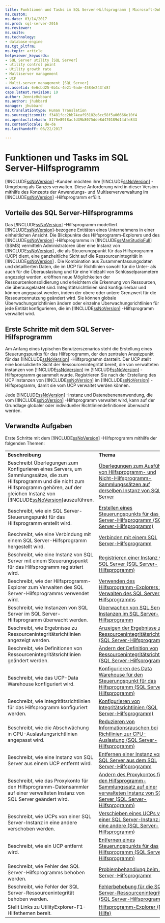 ```yaml
---
title: Funktionen und Tasks im SQL Server-Hilfsprogramm | Microsoft-Dokumentation
ms.custom: 
ms.date: 03/14/2017
ms.prod: sql-server-2016
ms.reviewer: 
ms.suite: 
ms.technology:
- database-engine
ms.tgt_pltfrm: 
ms.topic: article
helpviewer_keywords:
- SQL Server utility [SQL Server]
- utility control point
- Utility growth rate
- Multiserver management
- UCP
- Multi-server management [SQL Server]
ms.assetid: 6e6cbd25-6b1c-4e21-9ade-4584e243fd8f
caps.latest.revision: 10
author: JennieHubbard
ms.author: jhubbard
manager: jhubbard
ms.translationtype: Human Translation
ms.sourcegitcommit: f3481fcc2bb74eaf93182e6cc58f5a06666e10f4
ms.openlocfilehash: 8176e89f8acfd39b8075dde8d470189d14dfe843
ms.contentlocale: de-de
ms.lasthandoff: 06/22/2017

---
```

# <a name="sql-server-utility-features-and-tasks"></a>Funktionen und Tasks im SQL Server-Hilfsprogramm
  [!INCLUDE[ssNoVersion](../../includes/ssnoversion-md.md)] -Kunden möchten ihre [!INCLUDE[ssNoVersion](../../includes/ssnoversion-md.md)] -Umgebung als Ganzes verwalten. Diese Anforderung wird in dieser Version mithilfe des Konzepts der Anwendungs- und Multiserververwaltung im [!INCLUDE[ssNoVersion](../../includes/ssnoversion-md.md)] -Hilfsprogramm erfüllt.  
  
## <a name="benefits-of-the-sql-server-utility"></a>Vorteile des SQL Server-Hilfsprogramms  
 Das [!INCLUDE[ssNoVersion](../../includes/ssnoversion-md.md)] -Hilfsprogramm modelliert [!INCLUDE[ssNoVersion](../../includes/ssnoversion-md.md)]-bezogene Entitäten eines Unternehmens in einer einheitlichen Ansicht. Die Blickpunkte des Hilfsprogramm-Explorers und des [!INCLUDE[ssNoVersion](../../includes/ssnoversion-md.md)] -Hilfsprogramms in [!INCLUDE[ssManStudioFull](../../includes/ssmanstudiofull-md.md)] (SSMS) vermitteln Administratoren über eine Instanz von [!INCLUDE[ssNoVersion](../../includes/ssnoversion-md.md)] , die als Steuerungspunkt für das Hilfsprogramm (UCP) dient, eine ganzheitliche Sicht auf die Ressourcenintegrität in [!INCLUDE[ssNoVersion](../../includes/ssnoversion-md.md)] . Die Kombination aus Zusammenfassungsdaten und detaillierten Daten, die im UCP für Richtlinien sowohl für die Unter- als auch für die Überauslastung und für eine Vielzahl von Schlüsselparametern angezeigt werden, eröffnen neue Möglichkeiten der Ressourcenkonsolidierung und erleichtern die Erkennung von Ressourcen, die überausgelastet sind. Integritätsrichtlinien sind konfigurierbar und können angepasst werden, indem der obere oder untere Grenzwert für die Ressourcennutzung geändert wird. Sie können globale Überwachungsrichtlinien ändern oder einzelne Überwachungsrichtlinien für jede Entität konfigurieren, die im [!INCLUDE[ssNoVersion](../../includes/ssnoversion-md.md)] -Hilfsprogramm verwaltet wird.  
  
##  <a name="typical_scenarios"></a> Erste Schritte mit dem SQL Server-Hilfsprogramm  
 Am Anfang eines typischen Benutzerszenarios steht die Erstellung eines Steuerungspunkts für das Hilfsprogramm, der den zentralen Ansatzpunkt für das [!INCLUDE[ssNoVersion](../../includes/ssnoversion-md.md)] -Hilfsprogramm darstellt. Der UCP stellt eine konsolidierte Sicht der Ressourcenintegrität bereit, die von verwalteten Instanzen von [!INCLUDE[ssNoVersion](../../includes/ssnoversion-md.md)] im [!INCLUDE[ssNoVersion](../../includes/ssnoversion-md.md)] -Hilfsprogramm gesammelt wurde. Registrieren Sie nach der Erstellung des UCP Instanzen von [!INCLUDE[ssNoVersion](../../includes/ssnoversion-md.md)] im [!INCLUDE[ssNoVersion](../../includes/ssnoversion-md.md)] -Hilfsprogramm, damit sie vom UCP verwaltet werden können.  
  
 Jede [!INCLUDE[ssNoVersion](../../includes/ssnoversion-md.md)] -Instanz und Datenebenenanwendung, die vom [!INCLUDE[ssNoVersion](../../includes/ssnoversion-md.md)] -Hilfsprogramm verwaltet wird, kann auf der Grundlage globaler oder individueller Richtliniendefinitionen überwacht werden.  
  
## <a name="related-tasks"></a>Verwandte Aufgaben  
 Erste Schritte mit dem [!INCLUDE[ssNoVersion](../../includes/ssnoversion-md.md)] -Hilfsprogramm mithilfe der folgenden Themen:  
  
|||  
|-|-|  
|**Beschreibung**|**Thema**|  
|Beschreibt Überlegungen zum Konfigurieren eines Servers, um Sammlungssätze, die zum Hilfsprogramm und die nicht zum Hilfsprogramm gehören, auf der gleichen Instanz von [!INCLUDE[ssNoVersion](../../includes/ssnoversion-md.md)]auszuführen.|[Überlegungen zum Ausführen von Hilfsprogramm- und Nicht-Hilfsprogramm-Sammlungssätzen auf derselben Instanz von SQL Server](../../relational-databases/manage/run-utility-and-non-utility-collection-sets-on-same-sql-instance.md)|  
|Beschreibt, wie ein SQL Server-Steuerungspunkt für das Hilfsprogramm erstellt wird.|[Erstellen eines Steuerungspunkts für das SQL Server-Hilfsprogramm &#40;SQL Server-Hilfsprogramm&#41;](../../relational-databases/manage/create-a-sql-server-utility-control-point-sql-server-utility.md)|  
|Beschreibt, wie eine Verbindung mit einem SQL Server-Hilfsprogramm hergestellt wird.|[Verbinden mit einem SQL Server-Hilfsprogramm](../../relational-databases/manage/connect-to-a-sql-server-utility.md)|  
|Beschreibt, wie eine Instanz von SQL Server mit einem Steuerungspunkt für das Hilfsprogramm registriert wird.|[Registrieren einer Instanz von SQL Server &#40;SQL Server-Hilfsprogramm&#41;](../../relational-databases/manage/enroll-an-instance-of-sql-server-sql-server-utility.md)|  
|Beschreibt, wie der Hilfsprogramm-Explorer zum Verwalten des SQL Server-Hilfsprogramms verwendet wird.|[Verwenden des Hilfsprogramm-Explorers zum Verwalten des SQL Server-Hilfsprogramms](../../relational-databases/manage/use-utility-explorer-to-manage-the-sql-server-utility.md)|  
|Beschreibt, wie Instanzen von SQL Server im SQL Server-Hilfsprogramm überwacht werden.|[Überwachen von SQL Server-Instanzen im SQL Server-Hilfsprogramm](../../relational-databases/manage/monitor-instances-of-sql-server-in-the-sql-server-utility.md)|  
|Beschreibt, wie Ergebnisse zu Ressourcenintegritätsrichtlinien angezeigt werden.|[Anzeigen der Ergebnisse zu Ressourcenintegritätsrichtlinien &#40;SQL Server-Hilfsprogramm&#41;](../../relational-databases/manage/view-resource-health-policy-results-sql-server-utility.md)|  
|Beschreibt, wie Definitionen von Ressourcenintegritätsrichtlinien geändert werden.|[Ändern der Definition von Ressourcenintegritätsrichtlinien &#40;SQL Server-Hilfsprogramm&#41;](../../relational-databases/manage/modify-a-resource-health-policy-definition-sql-server-utility.md)|  
|Beschreibt, wie das UCP-Data Warehouse konfiguriert wird.|[Konfigurieren des Data Warehouse für den Steuerungspunkt für das Hilfsprogramm &#40;SQL Server-Hilfsprogramm&#41;](../../relational-databases/manage/configure-your-utility-control-point-data-warehouse-sql-server-utility.md)|  
|Beschreibt, wie Integritätsrichtlinien für das Hilfsprogramm konfiguriert werden.|[Konfigurieren von Integritätsrichtlinien &#40;SQL Server-Hilfsprogramm&#41;](../../relational-databases/manage/configure-health-policies-sql-server-utility.md)|  
|Beschreibt, wie die Abschwächung in CPU-Auslastungsrichtlinien angepasst wird.|[Reduzieren von Informationsrauschen bei Richtlinien zur CPU-Auslastung &#40;SQL Server-Hilfsprogramm&#41;](../../relational-databases/manage/reduce-noise-in-cpu-utilization-policies-sql-server-utility.md)|  
|Beschreibt, wie eine Instanz von SQL Server aus einem UCP entfernt wird.|[Entfernen einer Instanz von SQL Server aus dem SQL Server-Hilfsprogramm](../../relational-databases/manage/remove-an-instance-of-sql-server-from-the-sql-server-utility.md)|  
|Beschreibt, wie das Proxykonto für den Hilfsprogramm-Datensammler auf einer verwalteten Instanz von SQL Server geändert wird.|[Ändern des Proxykontos für den Hilfsprogramm-Sammlungssatz auf einer verwalteten Instanz von SQL Server &#40;SQL Server-Hilfsprogramm&#41;](../../relational-databases/manage/change-proxy-account-for-utility-collection-on-managed-sql-server.md)|  
|Beschreibt, wie UCPs von einer SQL Server-Instanz in eine andere verschoben werden.|[Verschieben eines UCPs von einer SQL Server-Instanz in eine andere &#40;SQL Server-Hilfsprogramm&#41;](../../relational-databases/manage/move-a-ucp-from-one-instance-of-sql-server-to-another-sql-server-utility.md)|  
|Beschreibt, wie ein UCP entfernt wird.|[Entfernen eines Steuerungspunkts für das Hilfsprogramm &#40;SQL Server-Hilfsprogramm&#41;](../../relational-databases/manage/remove-a-utility-control-point-sql-server-utility.md)|  
|Beschreibt, wie Fehler des SQL Server-Hilfsprogramms behoben werden.|[Problembehandlung beim SQL Server-Hilfsprogramm](http://msdn.microsoft.com/library/f5f47c2a-38ea-40f8-9767-9bc138d14453)|  
|Beschreibt, wie Fehler der SQL Server-Ressourcenintegrität behoben werden.|[Fehlerbehebung für die SQL Server-Ressourcenintegrität &#40;SQL Server-Hilfsprogramm&#41;](../../relational-databases/manage/troubleshoot-sql-server-resource-health-sql-server-utility.md)|  
|Stellt Links zu UtilityExplorer-F1-Hilfethemen bereit.|[Hilfsprogramm-Explorer (F1-Hilfe)](../../relational-databases/manage/utility-explorer-f1-help.md)|  
  
  
